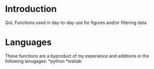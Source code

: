 # Introduction
QoL Functions used in day-to-day use for figures and/or filtering data

# Languages
These functions are a byproduct of my experience and additions in the following lanugages:
*python
*matlab
